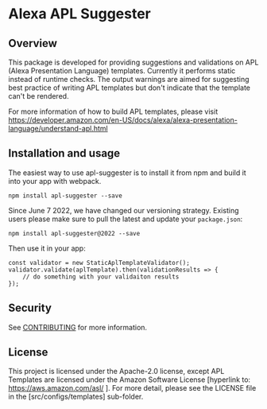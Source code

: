 # Alexa APL Suggester

## Overview
This package is developed for providing suggestions and validations on APL (Alexa Presentation Language) templates. Currently it performs static instead of runtime checks. The output warnings are aimed for suggesting best practice of writing APL templates but don't indicate that the template can't be rendered.

For more information of how to build APL templates, please visit https://developer.amazon.com/en-US/docs/alexa/alexa-presentation-language/understand-apl.html

## Installation and usage
The easiest way to use apl-suggester is to install it from npm and build it into your app with webpack.
```
npm install apl-suggester --save
```

Since June 7 2022, we have changed our versioning strategy. Existing users please make sure to pull the latest and update your `package.json`:
```
npm install apl-suggester@2022 --save
```

Then use it in your app:
```
const validator = new StaticAplTemplateValidator();
validator.validate(aplTemplate).then(validationResults => {
    // do something with your validaiton results
});
```

## Security

See [CONTRIBUTING](CONTRIBUTING.md#security-issue-notifications) for more information.

## License

This project is licensed under the Apache-2.0 license, except APL Templates are licensed under the Amazon Software License [hyperlink to:  https://aws.amazon.com/asl/ ].  For more detail,  please see the LICENSE file in the [src/configs/templates] sub-folder.
